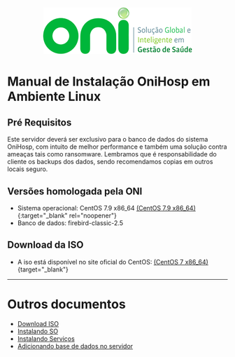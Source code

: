 <h1 align="center">
  <img src="images/oni-logo.png" />
</h1>

# Manual de Instalação OniHosp em Ambiente Linux

## Pré Requisitos
Este servidor deverá ser exclusivo para o banco de dados do sistema OniHosp, com intuito de melhor performance e também uma solução contra ameaças tais como ransomware. 
Lembramos que é responsabilidade do cliente os backups dos dados, sendo recomendamos copias em outros locais seguro.

## Versões homologada pela ONI
- Sistema operacional: CentOS 7.9 x86_64 [(CentOS 7.9 x86_64)](http://mirror.ci.ifes.edu.br/centos/7.9.2009/isos/x86_64/CentOS-7-x86_64-DVD-2009.iso){:target="_blank" rel="noopener"}
- Banco de dados: firebird-classic-2.5

## Download da ISO
- A iso está disponível no site oficial do CentOS: [(CentOS 7 x86_64)](http://isoredirect.centos.org/centos/7/isos/x86_64/){target="_blank"}

___
# Outros documentos
- [Download ISO](README.md)
- [Instalando SO](01INSTALLSO.md)
- [Instalando Serviços](02INSTALLBD.md)
- [Adicionando base de dados no servidor](03BASE.md)

